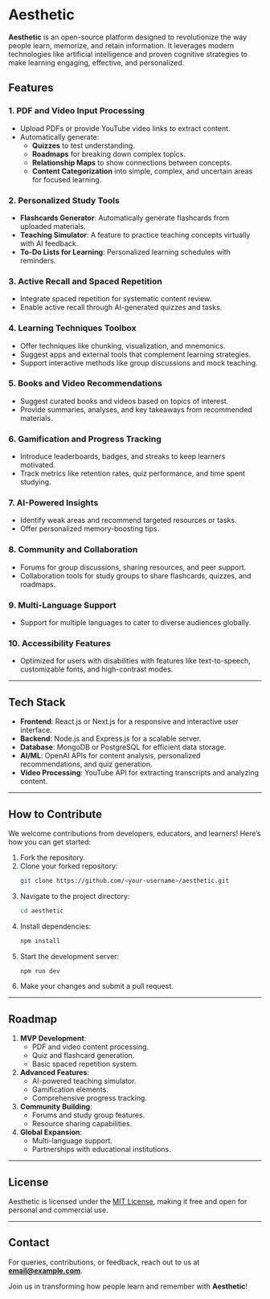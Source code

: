 # Aesthetic

**Aesthetic** is an open-source platform designed to revolutionize the way people learn, memorize, and retain information. It leverages modern technologies like artificial intelligence and proven cognitive strategies to make learning engaging, effective, and personalized.

## **Features**

### **1. PDF and Video Input Processing**
- Upload PDFs or provide YouTube video links to extract content.
- Automatically generate:
  - **Quizzes** to test understanding.
  - **Roadmaps** for breaking down complex topics.
  - **Relationship Maps** to show connections between concepts.
  - **Content Categorization** into simple, complex, and uncertain areas for focused learning.

### **2. Personalized Study Tools**
- **Flashcards Generator**: Automatically generate flashcards from uploaded materials.
- **Teaching Simulator**: A feature to practice teaching concepts virtually with AI feedback.
- **To-Do Lists for Learning**: Personalized learning schedules with reminders.

### **3. Active Recall and Spaced Repetition**
- Integrate spaced repetition for systematic content review.
- Enable active recall through AI-generated quizzes and tasks.

### **4. Learning Techniques Toolbox**
- Offer techniques like chunking, visualization, and mnemonics.
- Suggest apps and external tools that complement learning strategies.
- Support interactive methods like group discussions and mock teaching.

### **5. Books and Video Recommendations**
- Suggest curated books and videos based on topics of interest.
- Provide summaries, analyses, and key takeaways from recommended materials.

### **6. Gamification and Progress Tracking**
- Introduce leaderboards, badges, and streaks to keep learners motivated.
- Track metrics like retention rates, quiz performance, and time spent studying.

### **7. AI-Powered Insights**
- Identify weak areas and recommend targeted resources or tasks.
- Offer personalized memory-boosting tips.

### **8. Community and Collaboration**
- Forums for group discussions, sharing resources, and peer support.
- Collaboration tools for study groups to share flashcards, quizzes, and roadmaps.

### **9. Multi-Language Support**
- Support for multiple languages to cater to diverse audiences globally.

### **10. Accessibility Features**
- Optimized for users with disabilities with features like text-to-speech, customizable fonts, and high-contrast modes.

---

## **Tech Stack**
- **Frontend**: React.js or Next.js for a responsive and interactive user interface.
- **Backend**: Node.js and Express.js for a scalable server.
- **Database**: MongoDB or PostgreSQL for efficient data storage.
- **AI/ML**: OpenAI APIs for content analysis, personalized recommendations, and quiz generation.
- **Video Processing**: YouTube API for extracting transcripts and analyzing content.

---

## **How to Contribute**
We welcome contributions from developers, educators, and learners! Here’s how you can get started:

1. Fork the repository.
2. Clone your forked repository:
   ```bash
   git clone https://github.com/<your-username>/aesthetic.git
   ```
3. Navigate to the project directory:
   ```bash
   cd aesthetic
   ```
4. Install dependencies:
   ```bash
   npm install
   ```
5. Start the development server:
   ```bash
   npm run dev
   ```
6. Make your changes and submit a pull request.

---

## **Roadmap**
1. **MVP Development**:
   - PDF and video content processing.
   - Quiz and flashcard generation.
   - Basic spaced repetition system.
2. **Advanced Features**:
   - AI-powered teaching simulator.
   - Gamification elements.
   - Comprehensive progress tracking.
3. **Community Building**:
   - Forums and study group features.
   - Resource sharing capabilities.
4. **Global Expansion**:
   - Multi-language support.
   - Partnerships with educational institutions.

---

## **License**
Aesthetic is licensed under the [MIT License](LICENSE), making it free and open for personal and commercial use.

---

## **Contact**
For queries, contributions, or feedback, reach out to us at **[email@example.com](mailto:email@example.com)**.

Join us in transforming how people learn and remember with **Aesthetic**!

